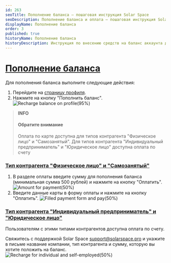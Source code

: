 ```yaml
---
id: 263
seoTitle: Пополнение баланса — пошаговая инструкция Solar Space
seoDescription: Пополнение баланса и оплата — пошаговая инструкция Solar Space. Пополните свой баланс в личном кабинете, чтобы ваш ресурс был всегда под защитой!
displayName: Пополнение баланса
order: 3
published: true
historyName: Пополнение баланса
historyDescription: Инструкция по внесению средств на баланс аккаунта для пользователей с активными сервисами
---
```


# [Пополнение баланса](recharge-balance)

Для пополнения баланса выполните следующие действия:
1. Перейдите на [страницу профиля]([262]).
2. Нажмите на кнопку "Пополнить баланс".
![Recharge balance on profile(95%)](https://img.solarspace.pro/docs/recharge-balance-on-profile.jpg "Пополнение баланса на странице профиля")  

> **INFO**
> #### Обратите внимание
> Оплата по карте доступна для типов контрагента "Физическое лицо" и "Самозанятый". Для типов контрагента "Индивидуальный предприниматель" и "Юридическое лицо" доступна оплата по счету

### [Тип контрагента "Физическое лицо" и "Самозанятый"](individual-and-self-employed)

1. В разделе оплаты введите сумму для пополнения баланса (минимальная сумма 500 рублей) и нажмите на кнопку "Оплатить".
![Amount for payment(50%)](https://img.solarspace.pro/docs/amount-for-payment.jpg "Сумма к оплате")  
2. Введите данные карты в форму оплаты и нажмите на кнопку "Оплатить".
![Filled payment form and pay(50%)](https://img.solarspace.pro/docs/filled-payment-form-and-pay.jpg "Заполнение формы оплаты")  

### [Тип контрагента "Индивидуальный предприниматель" и "Юридическое лицо"](individual-and-self-employed)

Пользователям с этими типами контрагентов доступна оплата по счету.  

Свяжитесь с поддержкой Solar Space support@solarspace.pro и укажите в письме название компании, тип контрагента и сумму, которую вы хотите положить на баланс.
![Recharge for individual and self-employed(50%)](https://img.solarspace.pro/docs/recharge-for-individual-and-self-employed.jpg "Оплата по счету для ИП и Юр.лиц")